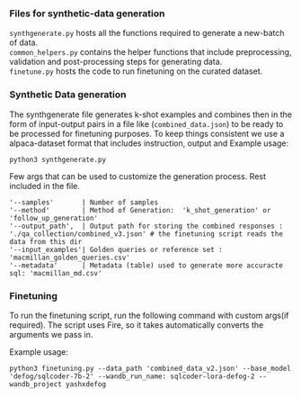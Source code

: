 

### Files for synthetic-data generation

```synthgenerate.py``` hosts all the functions required to generate a new-batch of data.  
```common_helpers.py``` contains the helper functions that include preprocessing, validation and post-processing steps for generating data.   
```finetune.py``` hosts the code to run finetuning on the curated dataset.  

### Synthetic Data generation
The synthgenerate file generates k-shot examples and combines then in the form of input-output pairs in a file like (```combined_data.json```) to be ready to be processed for finetuning purposes. To keep things consistent we use a alpaca-dataset format that includes instruction, output and 
Example usage:  
```
python3 synthgenerate.py
```
Few args that can be used to customize the generation process. Rest included in the file. 

```
'--samples'       | Number of samples 
'--method'        | Method of Generation:  'k_shot_generation' or 'follow_up_generation'
'--output_path',  | Output path for storing the combined responses : './qa_collection/combined_v3.json' # the finetuning script reads the data from this dir
'--input_examples'| Golden queries or reference set : 'macmillan_golden_queries.csv' 
'--metadata'      | Metadata (table) used to generate more accuracte sql: 'macmillan_md.csv'
```

### Finetuning
To run the finetuning script, run the following command with custom args(if required). The script uses Fire, so it takes automatically converts the arguments we pass in.   

Example usage:  
```
python3 finetuning.py --data_path 'combined_data_v2.json' --base_model 'defog/sqlcoder-7b-2' --wandb_run_name: sqlcoder-lora-defog-2 --wandb_project yashxdefog
```

